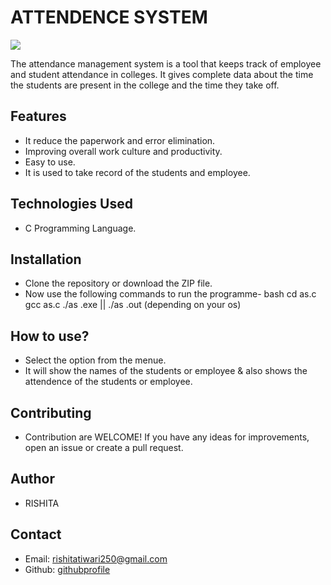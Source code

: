 # ATTENDENCE SYSTEM
![](https://th.bing.com/th/id/OIP._QsA6V-MDUZFvC7_JuNZgQHaEn?w=295&h=184&c=7&r=0&o=5&dpr=1.5&pid=1.7)

The attendance management system is a tool that keeps track of employee and student attendance in colleges. It gives complete data about the time the students are present in the college and the time they take off.
## Features
  - It reduce the paperwork and error elimination.
  - Improving overall work culture and productivity.
  - Easy to use.
  - It is used to take record of the students and employee.
## Technologies Used
  - C Programming Language.
## Installation  
  - Clone the repository or download the ZIP file.
  - Now use the following commands to run
  the programme-
  bash
     cd as.c
     gcc as.c
     ./as .exe || ./as .out (depending on your os)

## How to use?
  - Select the option from the menue.
  - It will show the names of the students or employee & also shows the attendence of the students or employee.
## Contributing
  - Contribution are WELCOME! If you have any ideas for improvements, open an issue or create a pull request.
## Author
  - RISHITA
## Contact
  - Email: rishitatiwari250@gmail.com
  - Github: [githubprofile](https://github.com/Rishita-12)
